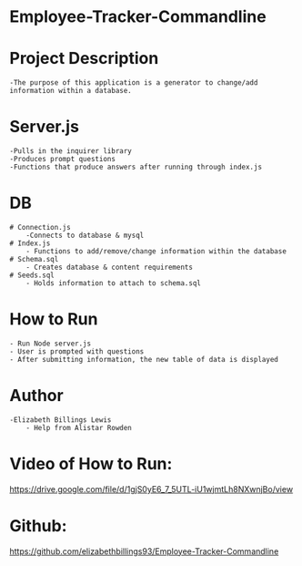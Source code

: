# Employee-Tracker-Commandline

# Project Description
    -The purpose of this application is a generator to change/add information within a database.

# Server.js
    -Pulls in the inquirer library
    -Produces prompt questions 
    -Functions that produce answers after running through index.js 
# DB
    # Connection.js
        -Connects to database & mysql
    # Index.js
        - Functions to add/remove/change information within the database
    # Schema.sql
        - Creates database & content requirements
    # Seeds.sql
        - Holds information to attach to schema.sql
# How to Run
    - Run Node server.js
    - User is prompted with questions 
    - After submitting information, the new table of data is displayed

# Author
    -Elizabeth Billings Lewis
        - Help from Alistar Rowden

# Video of How to Run:
https://drive.google.com/file/d/1gjS0yE6_7_5UTL-iU1wjmtLh8NXwnjBo/view
# Github:
https://github.com/elizabethbillings93/Employee-Tracker-Commandline
